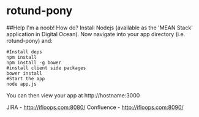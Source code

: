 rotund-pony
===========

##Help I'm a noob! How do?
Install Nodejs (available as the 'MEAN Stack' application in
 Digital Ocean). Now navigate into your app directory (i.e.
 rotund-pony) and:

```
#Install deps
npm install
npm install -g bower
#install client side packages
bower install
#Start the app
node app.js
```

You can then view your app at http://hostname:3000

JIRA - http://ifloops.com:8080/
Confluence - http://ifloops.com:8090/

